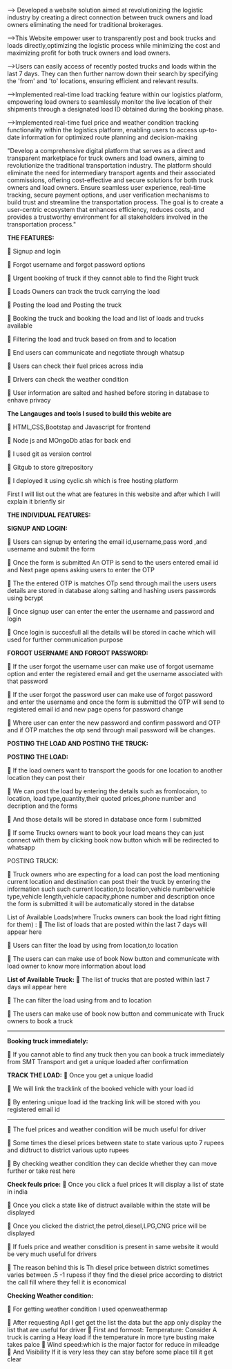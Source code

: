 --> Developed a website solution aimed at revolutionizing the logistic industry by creating a direct connection between truck owners and load owners eliminating the need for traditional brokerages.

-->This Website empower user to transparently post and  book trucks and loads directly,optimizing the logistic process while minimizing the cost and maximizing profit for both truck owners and load owners.

-->Users can easily access of recently posted trucks and loads within the last 7 days. They can then further narrow down their search by specifying the 'from' and 'to' locations, ensuring efficient and relevant results.

-->Implemented real-time load tracking feature within our logistics platform, empowering load owners to seamlessly monitor the live location of their shipments through a designated load ID obtained during the booking phase.

-->Implemented real-time fuel price and weather condition tracking functionality within the logistics platform, enabling users to access up-to-date information for optimized route planning and decision-making

"Develop a comprehensive digital platform that serves as a direct and transparent marketplace for truck owners and load owners, aiming to revolutionize the traditional transportation industry. The platform should eliminate the need for intermediary transport agents and their associated commissions, offering cost-effective and secure solutions for both truck owners and load owners. Ensure seamless user experience, real-time tracking, secure payment options, and user verification mechanisms to build trust and streamline the transportation process. The goal is to create a user-centric ecosystem that enhances efficiency, reduces costs, and provides a trustworthy environment for all stakeholders involved in the transportation process."


**THE FEATURES:**

	Signup and login 

	Forgot username and forgot password options

	Urgent booking of truck if they cannot able to find the Right truck

	Loads Owners can track the truck carrying the load

	Posting the load and Posting the  truck

	Booking the truck and booking the load and list of loads and trucks available

	Filtering the load and truck based on from and to location

	End users can communicate and negotiate through whatsup

	Users can check their fuel prices across  india

	Drivers can check the weather condition 

	User information are salted and hashed before storing in database to enhave privacy



**The Langauges and tools I sused to build this webite are**

	HTML,CSS,Bootstap and Javascript for frontend

	Node js and MOngoDb atlas for back end

	I used git as version control

	Gitgub to store gitrepository

	I deployed it using cyclic.sh which is free hosting platform

First I will list out the what are features in this website and after which I will explain it brienfly sir





**THE INDIVIDUAL FEATURES:**

**SIGNUP AND LOGIN:**

	Users can signup by entering the email id,username,pass word ,and username and submit the form

	Once the form is submitted An OTP is send to the users entered email id  and Next page opens asking users to enter the OTP

	The the entered OTP is matches OTp send through mail the users users details are stored in database along salting and hashing users passwords using bcrypt

	Once signup user can enter the enter the username and password and login

	Once login is succesfull all the details will be stored in cache which will used for further communication purpose

**FORGOT USERNAME AND FORGOT PASSWORD:**

	If the user forgot the username user can make use of forgot username option and enter the registered email and get the username associated with that password

	If the user forgot the password user can make use of forgot password and enter the username and once the form is submitted the OTP will send to registered email id and new page opens for password change

	Where user can enter the new password and confirm password and OTP and if OTP matches the otp send through mail password will be changes.

**POSTING THE LOAD AND POSTING THE TRUCK:**

**POSTING THE LOAD:**

	If the load owners want to transport the goods for one location to another location they can post their 

	We can post the load by entering the details such as fromlocaion, to location, load type,quantity,their quoted prices,phone number and decription and the forms

	And those details will be stored in database once form I submitted

	If some Trucks owners want to book your load means they can just connect with them by clicking book now button which will be redirected to whatsapp

POSTING TRUCK:

	Truck owners who are expecting for a load can post the load mentioning current location and destination can post their the truck by entering the information such such current location,to location,vehicle numbervehicle type,vehicle length,vehicle capacity,phone number and description once the form is submitted it will be automatically stored in the databse

List of Available Loads(where Trucks owners can book the load right fitting for them) :
	The list of loads that are posted within the last 7 days will appear here

	Users can filter the load by using from location,to location

	The users can can make use of book Now button and communicate with load owner to know more information about load

**List of Available Truck:**
	The list of trucks that are posted within last 7 days wil appear here

	The can filter the load using from and to location

	The users can make use of book now button and communicate with Truck owners to book a truck

------------------------------------------------------------------------------------------------------------
**Booking truck immediately:**

	If you cannot able to find any truck then you can book a truck immediately from SMT Transport and get a unique loaded after confirmation

**TRACK THE LOAD:**
	Once you get a unique loadid

	We will link the tracklink of the booked vehicle with your load id

	By entering unique load id the tracking link will be stored with you registered email id

---------------------------------------------------------------------------   
	The fuel prices and weather condition will be much useful for driver

	Some times the diesel prices between state to state various upto 7 rupees and didtruct to district various upto  rupees

	By checking weather condition they can decide whether they can move further or take rest here

**Check feuls price:**
	Once you click a fuel prices It will display a list of state in india

	Once you click a state like of distruct available within the state will be displayed

	Once you clicked the district,the petrol,diesel,LPG,CNG price will be displayed

	If fuels price and weather consdition is present in same website it would be very much useful for drivers

	The reason behind this is Th diesel price between district sometimes varies between .5 -1 rupess if they find the diesel price according to district the call fill where they fell it is economical

**Checking Weather condition:**

	For getting weather condition I used openweathermap

	After requesting ApI I get get the list the data but the app only display the list that are useful for driver
	First and formost: Temperature: Consider A truck is carring a Heay load if the temperature in more tyre busting make takes palce
	Wind speed:which is the major factor for reduce in mileadge
	And Visibility If it is very less they can stay before some place till it get clear
